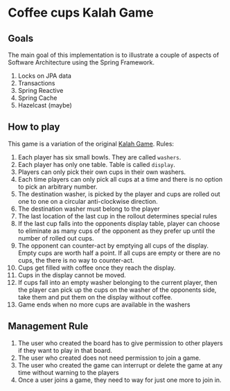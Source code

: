# Coffee cups Kalah Game

## Goals
The main goal of this implementation is to illustrate a couple of aspects of Software Architecture using the Spring Framework.

1. Locks on JPA data
2. Transactions
3. Spring Reactive
4. Spring Cache
5. Hazelcast (maybe)

## How to play

This game is a variation of the original [Kalah Game](https://en.wikipedia.org/wiki/Kalah).
Rules:

1. Each player has six small bowls. They are called `washers`.
2. Each player has only one table. Table is called `display`.
3. Players can only pick their own cups in their own washers.
4. Each time players can only pick all cups at a time and there is no option to pick an arbitrary number.
5. The destination washer, is picked by the player and cups are rolled out one to one on a circular anti-clockwise direction.
6. The destination washer must belong to the player
7. The last location of the last cup in the rollout determines special rules
8. If the last cup falls into the opponents display table, player can choose to eliminate as many cups of the opponent as they prefer up until the number of rolled out cups.
9. The opponent can counter-act by emptying all cups of the display. Empty cups are worth half a point. If all cups are empty or there are no cups, the there is no way to counter-act.
10. Cups get filled with coffee once they reach the display.
11. Cups in the display cannot be moved.
12. If cups fall into an empty washer belonging to the current player, then the player can pick up the cups on the washer of the opponents side, take them and put them on the display without coffee.
13. Game ends when no more cups are available in the washers

## Management Rule

1. The user who created the board has to give permission to other players if they want to play in that board.
2. The user who created does not need permission to join a game.
3. The user who created the game can interrupt or delete the game at any time without warning to the players
4. Once a user joins a game, they need to way for just one more to join in.